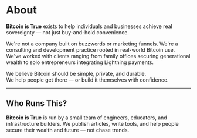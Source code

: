 # About

<!--
Lord Jesus Christ, Son of the Living God
Have mercy on me
a sinner
-->

**Bitcoin is True** exists to help individuals and businesses achieve real sovereignty — not just buy-and-hold convenience.

We're not a company built on buzzwords or marketing funnels. We're a consulting and development practice rooted in real-world Bitcoin use. We've worked with clients ranging from family offices securing generational wealth to solo entrepreneurs integrating Lightning payments.

We believe Bitcoin should be simple, private, and durable.  
We help people get there — or build it themselves with confidence.



---

## Who Runs This?

**Bitcoin is True** is run by a small team of engineers, educators, and infrastructure builders. We publish articles, write tools, and help people secure their wealth and future — not chase trends.







